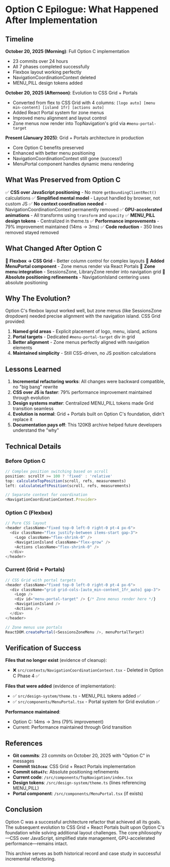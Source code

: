 # Option C Epilogue: What Happened After Implementation

## Timeline

**October 20, 2025 (Morning)**: Full Option C implementation
- 23 commits over 24 hours
- All 7 phases completed successfully
- Flexbox layout working perfectly
- NavigationCoordinationContext deleted
- MENU_PILL design tokens added

**October 20, 2025 (Afternoon)**: Evolution to CSS Grid + Portals
- Converted from flex to CSS Grid with 4 columns: `[logo auto] [menu min-content] [island 1fr] [actions auto]`
- Added React Portal system for zone menus
- Improved menu alignment and layout control
- Zone menus now render into TopNavigation's grid via `#menu-portal-target`

**Present (January 2025)**: Grid + Portals architecture in production
- Core Option C benefits preserved
- Enhanced with better menu positioning
- NavigationCoordinationContext still gone (success!)
- MenuPortal component handles dynamic menu rendering

## What Was Preserved from Option C

✅ **CSS over JavaScript positioning** - No more `getBoundingClientRect()` calculations
✅ **Simplified mental model** - Layout handled by browser, not custom JS
✅ **No context coordination needed** - NavigationCoordinationContext permanently removed
✅ **GPU-accelerated animations** - All transforms using `transform` and `opacity`
✅ **MENU_PILL design tokens** - Centralized in theme.ts
✅ **Performance improvements** - 79% improvement maintained (14ms → 3ms)
✅ **Code reduction** - 350 lines removed stayed removed

## What Changed After Option C

🔄 **Flexbox → CSS Grid** - Better column control for complex layouts
🔄 **Added MenuPortal component** - Zone menus render via React Portals
🔄 **Zone menu integration** - SessionsZone, LibraryZone render into navigation grid
🔄 **Absolute positioning refinements** - NavigationIsland centering uses absolute positioning

## Why The Evolution?

Option C's flexbox layout worked well, but zone menus (like SessionsZone dropdown) needed precise alignment with the navigation island. CSS Grid provided:

1. **Named grid areas** - Explicit placement of logo, menu, island, actions
2. **Portal targets** - Dedicated `#menu-portal-target` div in grid
3. **Better alignment** - Zone menus perfectly aligned with navigation elements
4. **Maintained simplicity** - Still CSS-driven, no JS position calculations

## Lessons Learned

1. **Incremental refactoring works**: All changes were backward compatible, no "big bang" rewrite
2. **CSS over JS is faster**: 79% performance improvement maintained through evolution
3. **Design systems matter**: Centralized MENU_PILL tokens made Grid transition seamless
4. **Evolution is normal**: Grid + Portals built on Option C's foundation, didn't replace it
5. **Documentation pays off**: This 120KB archive helped future developers understand the "why"

## Technical Details

### Before Option C
```typescript
// Complex position switching based on scroll
position: scrollY >= 100 ? 'fixed' : 'relative'
top: calculateTopPosition(scroll, refs, measurements)
left: calculateLeftPosition(scroll, refs, measurements)

// Separate context for coordination
<NavigationCoordinationContext.Provider>
```

### Option C (Flexbox)
```typescript
// Pure CSS layout
<header className="fixed top-0 left-0 right-0 pt-4 px-6">
  <div className="flex justify-between items-start gap-3">
    <Logo className="flex-shrink-0" />
    <NavigationIsland className="flex-grow" />
    <Actions className="flex-shrink-0" />
  </div>
</header>
```

### Current (Grid + Portals)
```typescript
// CSS Grid with portal targets
<header className="fixed top-0 left-0 right-0 pt-4 px-6">
  <div className="grid grid-cols-[auto_min-content_1fr_auto] gap-3">
    <Logo />
    <div id="menu-portal-target" /> {/* Zone menus render here */}
    <NavigationIsland />
    <Actions />
  </div>
</header>

// Zone menus use portals
ReactDOM.createPortal(<SessionsZoneMenu />, menuPortalTarget)
```

## Verification of Success

**Files that no longer exist** (evidence of cleanup):
- ❌ `src/contexts/NavigationCoordinationContext.tsx` - Deleted in Option C Phase 4 ✅

**Files that were added** (evidence of implementation):
- ✅ `src/design-system/theme.ts` - MENU_PILL tokens added ✅
- ✅ `src/components/MenuPortal.tsx` - Portal system for Grid evolution ✅

**Performance maintained**:
- Option C: 14ms → 3ms (79% improvement)
- Current: Performance maintained through Grid transition

## References

- **Git commits**: 23 commits on October 20, 2025 with "Option C" in messages
- **Commit `5b18cea`**: CSS Grid + React Portals implementation
- **Commit `6d8a47c`**: Absolute positioning refinements
- **Current code**: `/src/components/TopNavigation/index.tsx`
- **Design tokens**: `/src/design-system/theme.ts` (lines referencing MENU_PILL)
- **Portal component**: `/src/components/MenuPortal.tsx` (if exists)

## Conclusion

Option C was a successful architecture refactor that achieved all its goals. The subsequent evolution to CSS Grid + React Portals built upon Option C's foundation while solving additional layout challenges. The core philosophy—CSS over JavaScript, simplified state management, GPU-accelerated performance—remains intact.

This archive serves as both historical record and case study in successful incremental refactoring.
